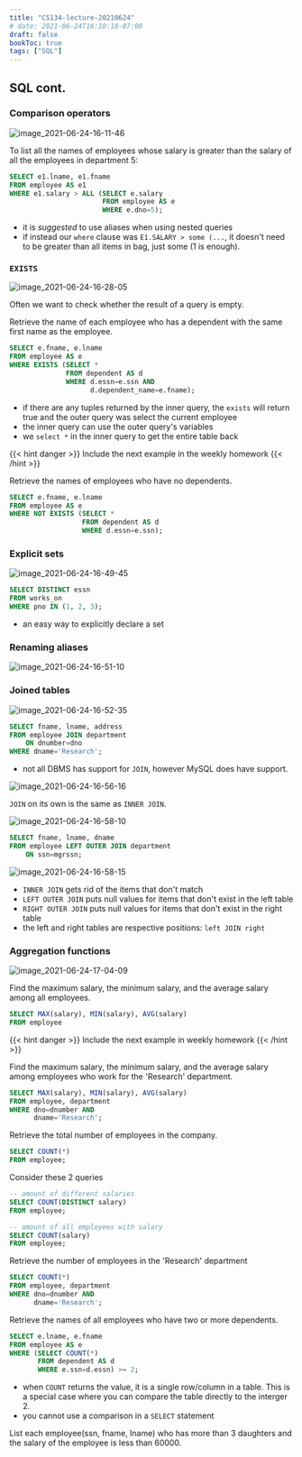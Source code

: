 ```yaml
---
title: "CS134-lecture-20210624"
# date: 2021-06-24T16:10:18-07:00
draft: false
bookToc: true
tags: ["SQL"]
---
```


## SQL cont.

### Comparison operators

![image_2021-06-24-16-11-46](/notes/image_2021-06-24-16-11-46.png)

To list all the names of employees whose salary is greater than the salary of all the employees in department 5:

```sql
SELECT e1.lname, e1.fname
FROM employee AS e1
WHERE e1.salary > ALL (SELECT e.salary
                       FROM employee AS e
                       WHERE e.dno=5);
```

- it is *suggested* to use aliases when using nested queries
- if instead our `where` clause was `E1.SALARY > some (...`, it doesn't need to be greater than all items in bag, just some (1 is enough).

### `EXISTS`

![image_2021-06-24-16-28-05](/notes/image_2021-06-24-16-28-05.png)

Often we want to check whether the result of a query is empty.

Retrieve the name of each employee who has a dependent with the same first name as the employee.

```sql
SELECT e.fname, e.lname
FROM employee AS e
WHERE EXISTS (SELECT *
              FROM dependent AS d
              WHERE d.essn=e.ssn AND
                    d.dependent_name=e.fname);
```

- if there are any tuples returned by the inner query, the `exists` will return true and the outer query was select the current employee
- the inner query can use the outer query's variables
- we `select *` in the inner query to get the entire table back

{{< hint danger >}}
Include the next example in the weekly homework
{{< /hint >}}

Retrieve the names of employees who have no dependents.

```sql
SELECT e.fname, e.lname
FROM employee AS e
WHERE NOT EXISTS (SELECT *
                  FROM dependent AS d
                  WHERE d.essn=e.ssn);
```

### Explicit sets

![image_2021-06-24-16-49-45](/notes/image_2021-06-24-16-49-45.png)

```sql
SELECT DISTINCT essn
FROM works_on
WHERE pno IN (1, 2, 3);
```

- an easy way to explicitly declare a set

### Renaming aliases

![image_2021-06-24-16-51-10](/notes/image_2021-06-24-16-51-10.png)

### Joined tables

![image_2021-06-24-16-52-35](/notes/image_2021-06-24-16-52-35.png)

```sql
SELECT fname, lname, address
FROM employee JOIN department
    ON dnumber=dno
WHERE dname='Research';
```

- not all DBMS has support for `JOIN`, however MySQL does have support.

![image_2021-06-24-16-56-16](/notes/image_2021-06-24-16-56-16.png)

`JOIN` on its own is the same as `INNER JOIN`.

![image_2021-06-24-16-58-10](/notes/image_2021-06-24-16-58-10.png)

```sql
SELECT fname, lname, dname
FROM employee LEFT OUTER JOIN department
    ON ssn=mgrssn;
```

![image_2021-06-24-16-58-15](/notes/image_2021-06-24-16-58-15.png)

- `INNER JOIN` gets rid of the items that don't match
- `LEFT OUTER JOIN` puts null values for items that don't exist in the left table 
- `RIGHT OUTER JOIN` puts null values for items that don't exist in the right table
- the left and right tables are respective positions: `left JOIN right`

### Aggregation functions

![image_2021-06-24-17-04-09](/notes/image_2021-06-24-17-04-09.png)

Find the maximum salary, the minimum salary, and the average salary among all employees.

```sql
SELECT MAX(salary), MIN(salary), AVG(salary)
FROM employee
```

{{< hint danger >}}
Include the next example in weekly homework
{{< /hint >}}

Find the maximum salary, the minimum salary, and the average salary among employees who work for the 'Research' department.

```sql
SELECT MAX(salary), MIN(salary), AVG(salary)
FROM employee, department
WHERE dno=dnumber AND
      dname='Research';
```

Retrieve the total number of employees in the company.

```sql
SELECT COUNT(*)
FROM employee;
```

Consider these 2 queries

```sql
-- amount of different salaries
SELECT COUNT(DISTINCT salary)
FROM employee;

-- amount of all employees with salary
SELECT COUNT(salary)
FROM employee;
```

Retrieve the number of employees in the 'Research' department

```sql
SELECT COUNT(*)
FROM employee, department
WHERE dno=dnumber AND
      dname='Research';
```

Retrieve the names of all employees who have two or more dependents.

```sql
SELECT e.lname, e.fname
FROM employee AS e
WHERE (SELECT COUNT(*)
       FROM dependent AS d
       WHERE e.ssn=d.essn) >= 2;
```

- when `COUNT` returns the value, it is a single row/column in a table.
This is a special case where you can compare the table directly to the interger 2.
- you cannot use a comparison in a `SELECT` statement

List each employee(ssn, fname, lname) who has more than 3 daughters and the salary of the employee is less than 60000.

```sql

```

